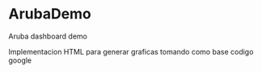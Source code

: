 # ArubaDemo
Aruba dashboard demo

Implementacion HTML para generar graficas tomando como base codigo google
